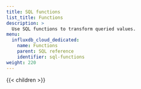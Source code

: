 ```yaml
---
title: SQL functions
list_title: Functions
description: >
  Use SQL functions to transform queried values.
menu:
  influxdb_cloud_dedicated:
    name: Functions
    parent: SQL reference
    identifier: sql-functions
weight: 220
---
```


{{< children >}}
